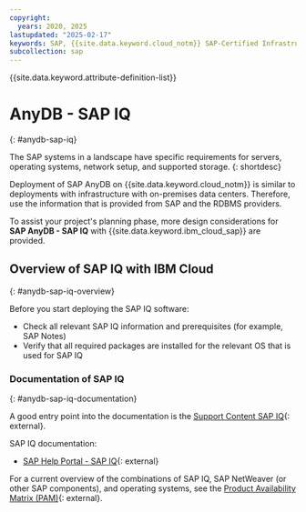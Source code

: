 ```yaml
---
copyright:
  years: 2020, 2025
lastupdated: "2025-02-17"
keywords: SAP, {{site.data.keyword.cloud_notm}} SAP-Certified Infrastructure, {{site.data.keyword.ibm_cloud_sap}}, SAP Workloads
subcollection: sap
---
```


{{site.data.keyword.attribute-definition-list}}


# AnyDB - SAP IQ
{: #anydb-sap-iq}

The SAP systems in a landscape have specific requirements for servers, operating systems, network setup, and supported storage.
{: shortdesc}

Deployment of SAP AnyDB on {{site.data.keyword.cloud_notm}} is similar to deployments with infrastructure with on-premises data centers. Therefore, use the information that is provided from SAP and the RDBMS providers.

To assist your project's planning phase, more design considerations for **SAP AnyDB - SAP IQ** with {{site.data.keyword.ibm_cloud_sap}} are provided.

## Overview of SAP IQ with IBM Cloud
{: #anydb-sap-iq-overview}

Before you start deploying the SAP IQ software:
- Check all relevant SAP IQ information and prerequisites (for example, SAP Notes)
- Verify that all required packages are installed for the relevant OS that is used for SAP IQ

### Documentation of SAP IQ
{: #anydb-sap-iq-documentation}

A good entry point into the documentation is the [Support Content SAP IQ](https://help.sap.com/docs/SUPPORT_CONTENT/sybiq/3362973828.html){: external}.

SAP IQ documentation:
- [SAP Help Portal - SAP IQ](https://help.sap.com/docs/SAP_IQ){: external}

For a current overview of the combinations of SAP IQ, SAP NetWeaver (or other SAP components), and operating systems, see the [Product Availability Matrix (PAM)](https://userapps.support.sap.com/sap/support/pam){: external}.
